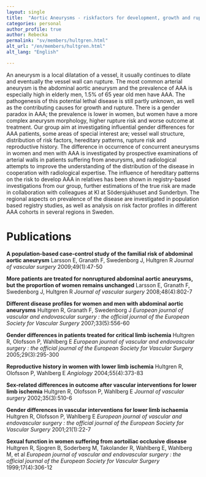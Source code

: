 ```yaml
---
layout: single
title:  "Aortic Aneurysms - riskfactors for development, growth and rupture"
categories: personal
author_profile: true
author: Rebecka
permalink: "sv/members/hultgren.html"
alt_url: "/en/members/hultgren.html"
alt_lang: "English"

---
```



An aneurysm is a local dilatation of a vessel, it usually continues to dilate and eventually the vessel wall can rupture. The most common arterial aneurysm is the abdominal aortic aneurysm and the prevalence of AAA is especially high in elderly men, 1.5% of 65 year old men have AAA. The pathogenesis of this potential lethal disease is still partly unknown, as well as the contributing causes for growth and rupture. There is a gender paradox in AAA; the prevalence is lower in women, but women have a more complex aneurysm morphology, higher rupture risk and worse outcome at treatment. Our group aim at investigating influential gender differences for AAA patients, some areas of special interest are; vessel wall structure, distribution of risk factors, hereditary patterns, rupture risk and reproductive history.
The difference in occurrence of concurrent aneurysms in women and men with AAA is investigated by prospective examinations of arterial walls in patients suffering from aneurysms, and radiological attempts to improve the understanding of the distribution of the disease in cooperation with radiological expertise. The influence of hereditary patterns on the risk to develop AAA in relatives has been shown in registry-based investigations from our group, further estimations of the true risk are made in collaboration with colleagues at KI at Södersjukhuset and Sunderbyn. The regional aspects on prevalence of the disease are investigated in population based registry studies, as well as analysis on risk factor profiles in different AAA cohorts in several regions in Sweden.



# Publications
**A population-based case-control study of the familial risk of abdominal aortic aneurysm**
Larsson E, Granath F, Swedenborg J, Hultgren R
*Journal of vascular surgery* 2009;49(1):47-50

**More patients are treated for nonruptured abdominal aortic aneurysms, but the proportion of women remains unchanged**
Larsson E, Granath F, Swedenborg J, Hultgren R
*Journal of vascular surgery* 2008;48(4):802-7

**Different disease profiles for women and men with abdominal aortic aneurysms**
Hultgren R, Granath F, Swedenborg J
*European journal of vascular and endovascular surgery : the official journal of the European Society for Vascular Surgery* 2007;33(5):556-60

**Gender differences in patients treated for critical limb ischemia**
Hultgren R, Olofsson P, Wahlberg E
*European journal of vascular and endovascular surgery : the official journal of the European Society for Vascular Surgery* 2005;29(3):295-300

**Reproductive history in women with lower limb ischemia**
Hultgren R, Olofsson P, Wahlberg E
*Angiology* 2004;55(4):373-83

**Sex-related differences in outcome after vascular interventions for lower limb ischemia**
Hultgren R, Olofsson P, Wahlberg E
*Journal of vascular surgery* 2002;35(3):510-6

**Gender differences in vascular interventions for lower limb ischaemia**
Hultgren R, Olofsson P, Wahlberg E
*European journal of vascular and endovascular surgery : the official journal of the European Society for Vascular Surgery* 2001;21(1):22-7

**Sexual function in women suffering from aortoiliac occlusive disease**
Hultgren R, Sjogren B, Soderberg M, Takolander R, Wahlberg E, Wahlberg M, et al
*European journal of vascular and endovascular surgery : the official journal of the European Society for Vascular Surgery* 1999;17(4):306-12

<!--
sidebar:
  - title: "Joy Roy"
    image: http://ki.se/sites/default/files/styles/profile/public/profile/joy-roy300.jpg
    image_alt: "image"
    text: "Telefon:	851779355,
    Enhet:	Kärlkirurgi,
    E-post:	Joy.Roy@ki.se"
    -->
